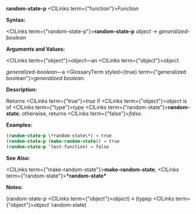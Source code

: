 **random-state-p** <ClLinks  term={"function"}><i>Function</i></ClLinks> 



**Syntax:** 



<ClLinks  term={"random-state-p"}><b>random-state-p</b></ClLinks> *object → generalized-boolean* 



**Arguments and Values:** 



<ClLinks  term={"object"}><i>object</i></ClLinks>—an <ClLinks  term={"object"}><i>object</i></ClLinks>. 



*generalized-boolean*—a <GlossaryTerm styled={true} term={"generalized boolean"}><i>generalized boolean</i></GlossaryTerm>. 



**Description:** 



Returns <ClLinks  term={"true"}><i>true</i></ClLinks> if <ClLinks  term={"object"}><i>object</i></ClLinks> is of <ClLinks  term={"type"}><i>type</i></ClLinks> <ClLinks  term={"random-state"}><b>random-state</b></ClLinks>; otherwise, returns <ClLinks  term={"false"}><i>false</i></ClLinks>. 



**Examples:**
```lisp
(random-state-p \*random-state\*) → true 
(random-state-p (make-random-state)) → true 
(random-state-p ’test-function) → false 
```
**See Also:** 



<ClLinks  term={"make-random-state"}><b>make-random-state</b></ClLinks>, <ClLinks  term={"random-state"}><b>\*random-state\*</b></ClLinks> 



**Notes:** 



(random-state-p <ClLinks  term={"object"}><i>object</i></ClLinks>) *≡* (typep <ClLinks  term={"object"}><i>object</i></ClLinks> ’random-state) 



